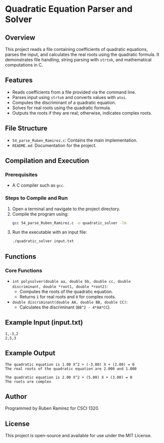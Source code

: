 # Quadratic Equation Parser and Solver

## Overview
This project reads a file containing coefficients of quadratic equations, parses the input, and calculates the real roots using the quadratic formula. It demonstrates file handling, string parsing with `strtok`, and mathematical computations in C.

## Features
- Reads coefficients from a file provided via the command line.
- Parses input using `strtok` and converts values with `atoi`.
- Computes the discriminant of a quadratic equation.
- Solves for real roots using the quadratic formula.
- Outputs the roots if they are real; otherwise, indicates complex roots.

## File Structure
- `54_parse_Ruben_Ramirez.c`: Contains the main implementation.
- `README.md`: Documentation for the project.

## Compilation and Execution
### Prerequisites
- A C compiler such as `gcc`.

### Steps to Compile and Run
1. Open a terminal and navigate to the project directory.
2. Compile the program using:
   ```bash
   gcc 54_parse_Ruben_Ramirez.c -o quadratic_solver -lm
   ```
3. Run the executable with an input file:
   ```bash
   ./quadratic_solver input.txt
   ```

## Functions
### Core Functions
- `int polysolver(double aa, double bb, double cc, double discriminant, double *root1, double *root2)`: 
  - Computes the roots of the quadratic equation.
  - Returns `1` for real roots and `0` for complex roots.
- `double discriminant(double AA, double BB, double CC)`: 
  - Calculates the discriminant (`BB^2 - 4*AA*CC`).

## Example Input (input.txt)
```
1,-3,2
2,5,3
```

## Example Output
```
The quadratic equation is 1.00 X^2 + (-3.00) X + (2.00) = 0
The real roots of the quadratic equation are 2.000 and 1.000

The quadratic equation is 2.00 X^2 + (5.00) X + (3.00) = 0
The roots are complex
```

## Author
Programmed by Ruben Ramirez for CSCI 1320.

## License
This project is open-source and available for use under the MIT License.